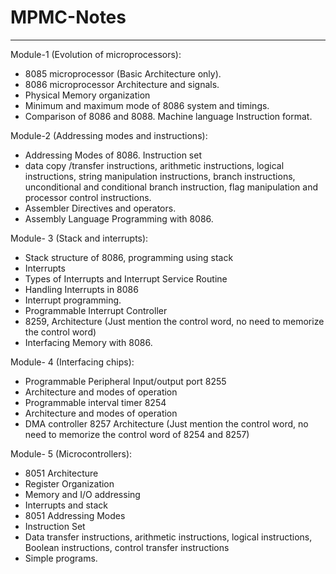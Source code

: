 # MPMC-Notes

---

Module-1 (Evolution of microprocessors):
- 8085 microprocessor (Basic Architecture only). 
- 8086 microprocessor Architecture and signals.
- Physical Memory organization
- Minimum and maximum mode of 8086 system and timings. 
- Comparison of 8086 and 8088. Machine language Instruction format.

Module-2  (Addressing modes and instructions):
- Addressing Modes of 8086. Instruction set 
- data copy /transfer instructions, arithmetic instructions, logical instructions, string manipulation instructions, branch instructions, unconditional and conditional branch instruction, flag manipulation and processor control instructions. 
- Assembler Directives and operators. 
- Assembly Language Programming with 8086.

Module- 3  (Stack and interrupts):
- Stack structure of 8086, programming using stack
- Interrupts
- Types of Interrupts and Interrupt Service Routine
- Handling Interrupts in 8086
- Interrupt programming. 
- Programmable Interrupt Controller 
- 8259, Architecture (Just mention the control word, no need to memorize the control word)
- Interfacing Memory with 8086.

Module- 4 (Interfacing chips):
- Programmable Peripheral Input/output port 8255 
- Architecture and modes of operation
- Programmable interval timer 8254
- Architecture and modes of operation
- DMA controller 8257 Architecture (Just mention the control word, no need to memorize the control word of 8254 and 8257)

Module- 5  (Microcontrollers):
- 8051 Architecture
- Register Organization
- Memory and I/O addressing
- Interrupts and stack
- 8051 Addressing Modes
- Instruction Set
- Data transfer instructions, arithmetic instructions, logical instructions, Boolean instructions, control transfer instructions
- Simple programs.